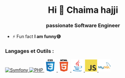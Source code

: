 
<h1 align="center">Hi 👋  Chaima hajji </h1>
<h3 align="center">passionate Software Engineer </h3>



- ⚡ Fun fact **I am funny😅**


<h3 align="left">Langages et Outils :</h3>
<p align="left">
    <a href="URL_VERS_SYMFONY" target="_blank" rel="noreferrer">
        <img src="URL_ICONE_SYMFONY" alt="Symfony" width="40" height="40"/>
    </a>
    <a href="URL_VERS_PHP" target="_blank" rel="noreferrer">
        <img src="URL_ICONE_PHP" alt="PHP" width="40" height="40"/>
    </a>
    <a href="https://www.w3schools.com/css/" target="_blank" rel="noreferrer">
        <img src="https://raw.githubusercontent.com/devicons/devicon/master/icons/css3/css3-original-wordmark.svg" alt="CSS3" width="40" height="40"/>
    </a>
    <a href="https://www.w3.org/html/" target="_blank" rel="noreferrer">
        <img src="https://raw.githubusercontent.com/devicons/devicon/master/icons/html5/html5-original-wordmark.svg" alt="HTML5" width="40" height="40"/>
    </a>
    <a href="https://www.java.com" target="_blank" rel="noreferrer">
        <img src="https://raw.githubusercontent.com/devicons/devicon/master/icons/java/java-original.svg" alt="Java" width="40" height="40"/>
    </a>
    <a href="https://developer.mozilla.org/en-US/docs/Web/JavaScript" target="_blank" rel="noreferrer">
        <img src="https://raw.githubusercontent.com/devicons/devicon/master/icons/javascript/javascript-original.svg" alt="JavaScript" width="40" height="40"/>
    </a>
    <a href="https://www.mathworks.com/" target="_blank" rel="noreferrer">
        <img src="https://raw.githubusercontent.com/devicons/devicon/master/icons/mysql/mysql-original-wordmark.svg" alt="MySQL" width="40" height="40"/>
    </a>
</p>
